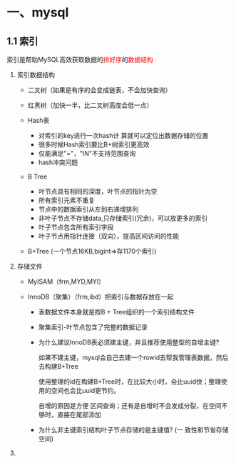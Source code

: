 # 一、mysql

## 1.1 索引	

索引是帮助MySQL高效获取数据的<span style="color:red">排好序</span>的<span style="color:red">数据结构</span>

1. 索引数据结构 

   - 二叉树（如果是有序的会变成链表，不会加快查询）
   - 红黑树（加快一半，比二叉树高度会低一点）
   - Hash表
     - 对索引的key进行一次hash计 算就可以定位出数据存储的位置
     - 很多时候Hash索引要比B+树索引更高效
     - 仅能满足"="，"IN"不支持范围查询
     - hash冲突问题
   - B Tree 

     - 叶节点具有相同的深度，叶节点的指针为空
     - 所有索引元素不重复
     - 节点中的数据索引从左到右递增排列
     - 非叶子节点不存储data,只存储索引(冗余)，可以放更多的索引
     - 叶子节点包含所有索引字段
     - 叶子节点用指针连接（双向），提高区间访问的性能
   - B+Tree (一个节点16KB,bigint=>存1170个索引)

2. 存储文件

   - MyISAM（frm,MYD,MYI）

   - InnoDB（聚集）（frm,ibd）把索引与数据存放在一起

     - 表数据文件本身就是按B + Tree组织的一个索引结构文件

     - 聚集索引-叶节点包含了完整的数据记录

     - 为什么建议InnoDB表必须建主键，并且推荐使用整型的自增主键?

       如果不建主键，mysql会自己去建一个rowid去帮我管理表数据，然后去构建B+Tree

       使用整理的id在构建B+Tree时，在比较大小时，会比uuid快；整理使用的空间也会比uuid更节约。

       自增的原因是方便 区间查询；还有是自增时不会发成分裂，在空间不够时，直接在尾部添加

     - 为什么非主键索引结构叶子节点存储的是主键值? (一 致性和节省存储空间)

3. 





